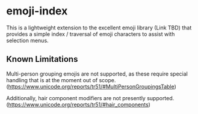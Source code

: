 # emoji-index

This is a lightweight extension to the excellent emoji library (Link TBD) that provides a simple index / traversal of emoji characters to assist with selection menus.

## Known Limitations

Multi-person grouping emojis are not supported, as these require special handling that is at the moment out of scope. (https://www.unicode.org/reports/tr51/#MultiPersonGroupingsTable)

Additionally, hair component modifiers are not presently supported. (https://www.unicode.org/reports/tr51/#hair_components)